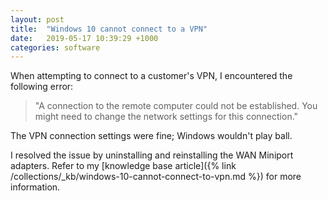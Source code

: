 ```yaml
---
layout: post
title:  "Windows 10 cannot connect to a VPN"
date:   2019-05-17 10:39:29 +1000
categories: software
---
```


When attempting to connect to a customer's VPN, I encountered the following error:

> "A connection to the remote computer could not be established. You might need to change the network settings for this connection."

The VPN connection settings were fine; Windows wouldn't play ball.

I resolved the issue by uninstalling and reinstalling the WAN Miniport adapters. Refer to my [knowledge base article]({% link /collections/_kb/windows-10-cannot-connect-to-vpn.md %}) for more information.